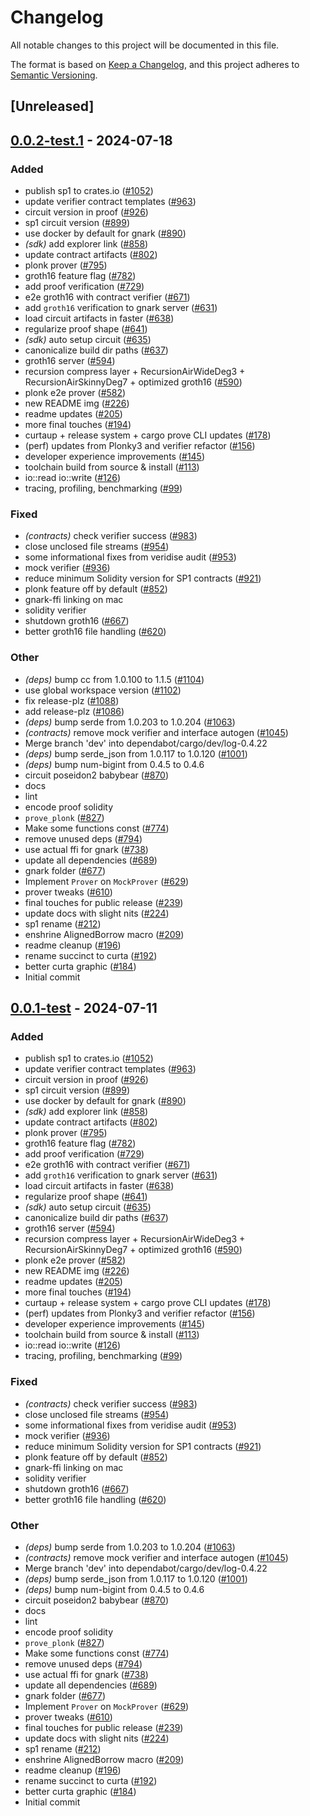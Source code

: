 # Changelog

All notable changes to this project will be documented in this file.

The format is based on [Keep a Changelog](https://keepachangelog.com/en/1.0.0/),
and this project adheres to [Semantic Versioning](https://semver.org/spec/v2.0.0.html).

## [Unreleased]

## [0.0.2-test.1](https://github.com/succinctlabs/sp1/compare/sp1-recursion-gnark-ffi-v0.0.2-test...sp1-recursion-gnark-ffi-v0.0.2-test.1) - 2024-07-18

### Added
- publish sp1 to crates.io ([#1052](https://github.com/succinctlabs/sp1/pull/1052))
- update verifier contract templates ([#963](https://github.com/succinctlabs/sp1/pull/963))
- circuit version in proof ([#926](https://github.com/succinctlabs/sp1/pull/926))
- sp1 circuit version ([#899](https://github.com/succinctlabs/sp1/pull/899))
- use docker by default for gnark ([#890](https://github.com/succinctlabs/sp1/pull/890))
- *(sdk)* add explorer link ([#858](https://github.com/succinctlabs/sp1/pull/858))
- update contract artifacts ([#802](https://github.com/succinctlabs/sp1/pull/802))
- plonk prover ([#795](https://github.com/succinctlabs/sp1/pull/795))
- groth16 feature flag ([#782](https://github.com/succinctlabs/sp1/pull/782))
- add proof verification ([#729](https://github.com/succinctlabs/sp1/pull/729))
- e2e groth16 with contract verifier ([#671](https://github.com/succinctlabs/sp1/pull/671))
- add `groth16` verification to gnark server ([#631](https://github.com/succinctlabs/sp1/pull/631))
- load circuit artifacts in faster ([#638](https://github.com/succinctlabs/sp1/pull/638))
- regularize proof shape ([#641](https://github.com/succinctlabs/sp1/pull/641))
- *(sdk)* auto setup circuit ([#635](https://github.com/succinctlabs/sp1/pull/635))
- canonicalize build dir paths ([#637](https://github.com/succinctlabs/sp1/pull/637))
- groth16 server ([#594](https://github.com/succinctlabs/sp1/pull/594))
- recursion compress layer + RecursionAirWideDeg3 + RecursionAirSkinnyDeg7 + optimized groth16 ([#590](https://github.com/succinctlabs/sp1/pull/590))
- plonk e2e prover ([#582](https://github.com/succinctlabs/sp1/pull/582))
- new README img ([#226](https://github.com/succinctlabs/sp1/pull/226))
- readme updates ([#205](https://github.com/succinctlabs/sp1/pull/205))
- more final touches ([#194](https://github.com/succinctlabs/sp1/pull/194))
- curtaup + release system + cargo prove CLI updates ([#178](https://github.com/succinctlabs/sp1/pull/178))
- (perf) updates from Plonky3 and verifier refactor ([#156](https://github.com/succinctlabs/sp1/pull/156))
- developer experience improvements ([#145](https://github.com/succinctlabs/sp1/pull/145))
- toolchain build from source & install ([#113](https://github.com/succinctlabs/sp1/pull/113))
- io::read io::write ([#126](https://github.com/succinctlabs/sp1/pull/126))
- tracing, profiling, benchmarking ([#99](https://github.com/succinctlabs/sp1/pull/99))

### Fixed
- *(contracts)* check verifier success ([#983](https://github.com/succinctlabs/sp1/pull/983))
- close unclosed file streams ([#954](https://github.com/succinctlabs/sp1/pull/954))
- some informational fixes from veridise audit ([#953](https://github.com/succinctlabs/sp1/pull/953))
- mock verifier ([#936](https://github.com/succinctlabs/sp1/pull/936))
- reduce minimum Solidity version for SP1 contracts ([#921](https://github.com/succinctlabs/sp1/pull/921))
- plonk feature off by default ([#852](https://github.com/succinctlabs/sp1/pull/852))
- gnark-ffi linking on mac
- solidity verifier
- shutdown groth16 ([#667](https://github.com/succinctlabs/sp1/pull/667))
- better groth16 file handling ([#620](https://github.com/succinctlabs/sp1/pull/620))

### Other
- *(deps)* bump cc from 1.0.100 to 1.1.5 ([#1104](https://github.com/succinctlabs/sp1/pull/1104))
- use global workspace version ([#1102](https://github.com/succinctlabs/sp1/pull/1102))
- fix release-plz ([#1088](https://github.com/succinctlabs/sp1/pull/1088))
- add release-plz ([#1086](https://github.com/succinctlabs/sp1/pull/1086))
- *(deps)* bump serde from 1.0.203 to 1.0.204 ([#1063](https://github.com/succinctlabs/sp1/pull/1063))
- *(contracts)* remove mock verifier and interface autogen ([#1045](https://github.com/succinctlabs/sp1/pull/1045))
- Merge branch 'dev' into dependabot/cargo/dev/log-0.4.22
- *(deps)* bump serde_json from 1.0.117 to 1.0.120 ([#1001](https://github.com/succinctlabs/sp1/pull/1001))
- *(deps)* bump num-bigint from 0.4.5 to 0.4.6
- circuit poseidon2 babybear ([#870](https://github.com/succinctlabs/sp1/pull/870))
- docs
- lint
- encode proof solidity
- `prove_plonk` ([#827](https://github.com/succinctlabs/sp1/pull/827))
- Make some functions const ([#774](https://github.com/succinctlabs/sp1/pull/774))
- remove unused deps ([#794](https://github.com/succinctlabs/sp1/pull/794))
- use actual ffi for gnark ([#738](https://github.com/succinctlabs/sp1/pull/738))
- update all dependencies ([#689](https://github.com/succinctlabs/sp1/pull/689))
- gnark folder ([#677](https://github.com/succinctlabs/sp1/pull/677))
- Implement `Prover` on `MockProver` ([#629](https://github.com/succinctlabs/sp1/pull/629))
- prover tweaks ([#610](https://github.com/succinctlabs/sp1/pull/610))
- final touches for public release ([#239](https://github.com/succinctlabs/sp1/pull/239))
- update docs with slight nits ([#224](https://github.com/succinctlabs/sp1/pull/224))
- sp1 rename ([#212](https://github.com/succinctlabs/sp1/pull/212))
- enshrine AlignedBorrow macro ([#209](https://github.com/succinctlabs/sp1/pull/209))
- readme cleanup ([#196](https://github.com/succinctlabs/sp1/pull/196))
- rename succinct to curta ([#192](https://github.com/succinctlabs/sp1/pull/192))
- better curta graphic ([#184](https://github.com/succinctlabs/sp1/pull/184))
- Initial commit

## [0.0.1-test](https://github.com/succinctlabs/sp1/compare/sp1-recursion-gnark-ffi-v0.0.0-test...sp1-recursion-gnark-ffi-v0.0.1-test) - 2024-07-11

### Added

- publish sp1 to crates.io ([#1052](https://github.com/succinctlabs/sp1/pull/1052))
- update verifier contract templates ([#963](https://github.com/succinctlabs/sp1/pull/963))
- circuit version in proof ([#926](https://github.com/succinctlabs/sp1/pull/926))
- sp1 circuit version ([#899](https://github.com/succinctlabs/sp1/pull/899))
- use docker by default for gnark ([#890](https://github.com/succinctlabs/sp1/pull/890))
- _(sdk)_ add explorer link ([#858](https://github.com/succinctlabs/sp1/pull/858))
- update contract artifacts ([#802](https://github.com/succinctlabs/sp1/pull/802))
- plonk prover ([#795](https://github.com/succinctlabs/sp1/pull/795))
- groth16 feature flag ([#782](https://github.com/succinctlabs/sp1/pull/782))
- add proof verification ([#729](https://github.com/succinctlabs/sp1/pull/729))
- e2e groth16 with contract verifier ([#671](https://github.com/succinctlabs/sp1/pull/671))
- add `groth16` verification to gnark server ([#631](https://github.com/succinctlabs/sp1/pull/631))
- load circuit artifacts in faster ([#638](https://github.com/succinctlabs/sp1/pull/638))
- regularize proof shape ([#641](https://github.com/succinctlabs/sp1/pull/641))
- _(sdk)_ auto setup circuit ([#635](https://github.com/succinctlabs/sp1/pull/635))
- canonicalize build dir paths ([#637](https://github.com/succinctlabs/sp1/pull/637))
- groth16 server ([#594](https://github.com/succinctlabs/sp1/pull/594))
- recursion compress layer + RecursionAirWideDeg3 + RecursionAirSkinnyDeg7 + optimized groth16 ([#590](https://github.com/succinctlabs/sp1/pull/590))
- plonk e2e prover ([#582](https://github.com/succinctlabs/sp1/pull/582))
- new README img ([#226](https://github.com/succinctlabs/sp1/pull/226))
- readme updates ([#205](https://github.com/succinctlabs/sp1/pull/205))
- more final touches ([#194](https://github.com/succinctlabs/sp1/pull/194))
- curtaup + release system + cargo prove CLI updates ([#178](https://github.com/succinctlabs/sp1/pull/178))
- (perf) updates from Plonky3 and verifier refactor ([#156](https://github.com/succinctlabs/sp1/pull/156))
- developer experience improvements ([#145](https://github.com/succinctlabs/sp1/pull/145))
- toolchain build from source & install ([#113](https://github.com/succinctlabs/sp1/pull/113))
- io::read io::write ([#126](https://github.com/succinctlabs/sp1/pull/126))
- tracing, profiling, benchmarking ([#99](https://github.com/succinctlabs/sp1/pull/99))

### Fixed

- _(contracts)_ check verifier success ([#983](https://github.com/succinctlabs/sp1/pull/983))
- close unclosed file streams ([#954](https://github.com/succinctlabs/sp1/pull/954))
- some informational fixes from veridise audit ([#953](https://github.com/succinctlabs/sp1/pull/953))
- mock verifier ([#936](https://github.com/succinctlabs/sp1/pull/936))
- reduce minimum Solidity version for SP1 contracts ([#921](https://github.com/succinctlabs/sp1/pull/921))
- plonk feature off by default ([#852](https://github.com/succinctlabs/sp1/pull/852))
- gnark-ffi linking on mac
- solidity verifier
- shutdown groth16 ([#667](https://github.com/succinctlabs/sp1/pull/667))
- better groth16 file handling ([#620](https://github.com/succinctlabs/sp1/pull/620))

### Other

- _(deps)_ bump serde from 1.0.203 to 1.0.204 ([#1063](https://github.com/succinctlabs/sp1/pull/1063))
- _(contracts)_ remove mock verifier and interface autogen ([#1045](https://github.com/succinctlabs/sp1/pull/1045))
- Merge branch 'dev' into dependabot/cargo/dev/log-0.4.22
- _(deps)_ bump serde_json from 1.0.117 to 1.0.120 ([#1001](https://github.com/succinctlabs/sp1/pull/1001))
- _(deps)_ bump num-bigint from 0.4.5 to 0.4.6
- circuit poseidon2 babybear ([#870](https://github.com/succinctlabs/sp1/pull/870))
- docs
- lint
- encode proof solidity
- `prove_plonk` ([#827](https://github.com/succinctlabs/sp1/pull/827))
- Make some functions const ([#774](https://github.com/succinctlabs/sp1/pull/774))
- remove unused deps ([#794](https://github.com/succinctlabs/sp1/pull/794))
- use actual ffi for gnark ([#738](https://github.com/succinctlabs/sp1/pull/738))
- update all dependencies ([#689](https://github.com/succinctlabs/sp1/pull/689))
- gnark folder ([#677](https://github.com/succinctlabs/sp1/pull/677))
- Implement `Prover` on `MockProver` ([#629](https://github.com/succinctlabs/sp1/pull/629))
- prover tweaks ([#610](https://github.com/succinctlabs/sp1/pull/610))
- final touches for public release ([#239](https://github.com/succinctlabs/sp1/pull/239))
- update docs with slight nits ([#224](https://github.com/succinctlabs/sp1/pull/224))
- sp1 rename ([#212](https://github.com/succinctlabs/sp1/pull/212))
- enshrine AlignedBorrow macro ([#209](https://github.com/succinctlabs/sp1/pull/209))
- readme cleanup ([#196](https://github.com/succinctlabs/sp1/pull/196))
- rename succinct to curta ([#192](https://github.com/succinctlabs/sp1/pull/192))
- better curta graphic ([#184](https://github.com/succinctlabs/sp1/pull/184))
- Initial commit
